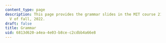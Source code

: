 ```yaml
---
content_type: page
description: This page provides the grammar slides in the MIT course 21G.S55 Japanese
  V of fall, 2022.
draft: false
title: Grammar
uid: 6813d620-a4ea-4e03-b8ce-c2cdbb4a66e8
---
```

